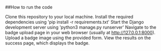 
##How to run the code 


Clone this repository to your local machine.
Install the required dependencies using 'pip install -r requirements.txt'
Start the Django development server using 'python3 manage.py runserver'
Navigate to the badge upload page in your web browser (usually at http://127.0.0.1:8000).
Upload a badge image using the provided form.
View the results on the success page, which displays the badge.
